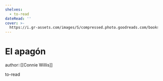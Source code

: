 ```yaml
---
shelves:
  - to-read
dateRead: ''
cover: >-
  https://i.gr-assets.com/images/S/compressed.photo.goodreads.com/books/1430730690l/25478041.jpg
---
```

# El apagón

author::[[Connie Willis]]


to-read